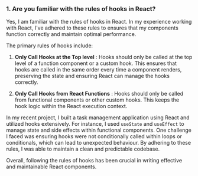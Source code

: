 ### 1. Are you familiar with the rules of hooks in React?

Yes, I am familiar with the rules of hooks in React. In my experience working with React, I've adhered to these rules to ensures that my components function correctly and maintain optimal performance.

The primary rules of hooks include:

1. **Only Call Hooks at the Top level** : Hooks should only be called at the top level of a function component or a custom hook. This ensures that hooks are called in the same order every time a component renders, preserving the state and ensuring React can manage the hooks correctly.

1. **Only Call Hooks from React Functions** : Hooks should only be called from functional components or other custom hooks. This keeps the hook logic within the React execution context.

In my recent project, I built a task management application using React and utilized hooks extensively. For instance, I used `useState` and `useEffect` to manage state and side effects within functional components. One challenge I faced was ensuring hooks were not conditionally called within loops or conditionals, which can lead to unexpected behaviour. By adhering to these rules, I was able to maintain a clean and predictable codebase.

Overall, following the rules of hooks has been crucial in writing effective and maintainable React components.
